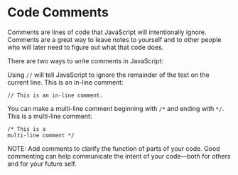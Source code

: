 # Code Comments

Comments are lines of code that JavaScript will intentionally ignore. Comments are a great way to leave notes to yourself and to other people who will later need to figure out what that code does.

There are two ways to write comments in JavaScript:

Using `//` will tell JavaScript to ignore the remainder of the text on the current line. This is an in-line comment:

```
// This is an in-line comment.
```

You can make a multi-line comment beginning with `/*` and ending with `*/`. This is a multi-line comment:

```
/* This is a
multi-line comment */
```

NOTE: Add comments to clarify the function of parts of your code. Good commenting can help communicate the intent of your code—both for others and for your future self.